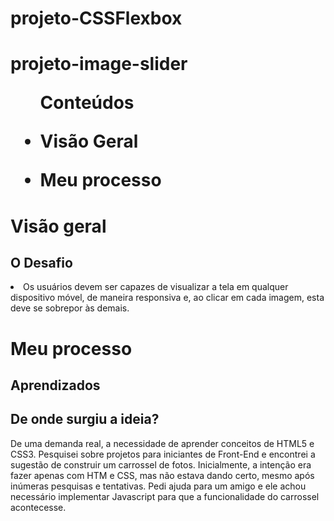 # projeto-CSSFlexbox

<h1> projeto-image-slider</>



<ul>Conteúdos
  <li><p>Visão Geral</p></li> 
    <li><p>Meu processo<p/></li>
  
  </ul>

<h1>Visão geral</>

   <h2>O Desafio</h2>
  <li>Os usuários devem ser capazes de visualizar a tela em qualquer dispositivo móvel, de maneira responsiva e, ao clicar em cada imagem, esta deve se sobrepor às demais.</li>
  
 

<h1>Meu processo</>
  <h2>Aprendizados</h2>
  
  
<h2>De onde surgiu a ideia?</h2>

<p>De uma demanda real, a necessidade de aprender conceitos de HTML5 e CSS3. Pesquisei sobre projetos para iniciantes de Front-End e encontrei a sugestão de construir um carrossel de fotos. Inicialmente, a intenção era fazer apenas com HTM e CSS, mas não estava dando certo, mesmo após inúmeras pesquisas e tentativas. Pedi ajuda para um amigo e ele achou necessário implementar Javascript para que a funcionalidade do carrossel acontecesse.
